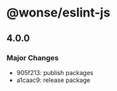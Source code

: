 # @wonse/eslint-js

## 4.0.0

### Major Changes

- 905f213: publish packages
- a1caac9: release package
